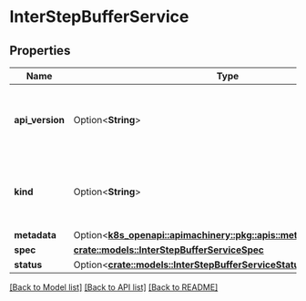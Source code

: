 # InterStepBufferService

## Properties

Name | Type | Description | Notes
------------ | ------------- | ------------- | -------------
**api_version** | Option<**String**> | APIVersion defines the versioned schema of this representation of an object. Servers should convert recognized schemas to the latest internal value, and may reject unrecognized values. More info: https://git.k8s.io/community/contributors/devel/sig-architecture/api-conventions.md#resources | [optional]
**kind** | Option<**String**> | Kind is a string value representing the REST resource this object represents. Servers may infer this from the endpoint the client submits requests to. Cannot be updated. In CamelCase. More info: https://git.k8s.io/community/contributors/devel/sig-architecture/api-conventions.md#types-kinds | [optional]
**metadata** | Option<[**k8s_openapi::apimachinery::pkg::apis::meta::v1::ObjectMeta**](k8s_openapi::apimachinery::pkg::apis::meta::v1::ObjectMeta.md)> |  | [optional]
**spec** | [**crate::models::InterStepBufferServiceSpec**](InterStepBufferServiceSpec.md) |  | 
**status** | Option<[**crate::models::InterStepBufferServiceStatus**](InterStepBufferServiceStatus.md)> |  | [optional]

[[Back to Model list]](../README.md#documentation-for-models) [[Back to API list]](../README.md#documentation-for-api-endpoints) [[Back to README]](../README.md)


